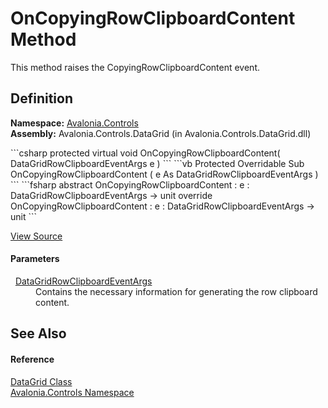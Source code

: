 # OnCopyingRowClipboardContent Method


This method raises the CopyingRowClipboardContent event.



## Definition
**Namespace:** <a href="N_Avalonia_Controls">Avalonia.Controls</a>  
**Assembly:** Avalonia.Controls.DataGrid (in Avalonia.Controls.DataGrid.dll)

<Tabs groupId="api-code-preview">
<TabItem value="csharp" label="C#">
```csharp
protected virtual void OnCopyingRowClipboardContent(
	DataGridRowClipboardEventArgs e
)
```
</TabItem>
<TabItem value="vb" label="VB">
```vb
Protected Overridable Sub OnCopyingRowClipboardContent ( 
	e As DataGridRowClipboardEventArgs
)
```
</TabItem>
<TabItem value="fsharp" label="F#">
```fsharp
abstract OnCopyingRowClipboardContent : 
        e : DataGridRowClipboardEventArgs -> unit 
override OnCopyingRowClipboardContent : 
        e : DataGridRowClipboardEventArgs -> unit 
```
</TabItem>
</Tabs>



<a href="https://github.com/AvaloniaUI/Avalonia/tree/master/src/Avalonia.Controls.DataGrid/DataGrid.cs#L6097" title="View the source code">View Source</a>



#### Parameters
<dl><dt>  <a href="T_Avalonia_Controls_DataGridRowClipboardEventArgs">DataGridRowClipboardEventArgs</a></dt><dd>Contains the necessary information for generating the row clipboard content.</dd></dl>

## See Also


#### Reference
<a href="T_Avalonia_Controls_DataGrid">DataGrid Class</a>  
<a href="N_Avalonia_Controls">Avalonia.Controls Namespace</a>  

